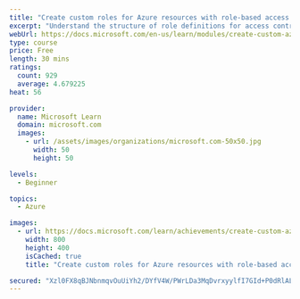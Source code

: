 ```yaml
---
title: "Create custom roles for Azure resources with role-based access control (RBAC)"
excerpt: "Understand the structure of role definitions for access control. Identify the role properties to use that define your custom role permissions. Create a custom Azure role and assign to a user."
webUrl: https://docs.microsoft.com/en-us/learn/modules/create-custom-azure-roles-with-rbac/
type: course
price: Free
length: 30 mins
ratings:
  count: 929
  average: 4.679225
heat: 56

provider:
  name: Microsoft Learn
  domain: microsoft.com
  images:
    - url: /assets/images/organizations/microsoft.com-50x50.jpg
      width: 50
      height: 50

levels:
  - Beginner

topics:
  - Azure

images:
  - url: https://docs.microsoft.com/learn/achievements/create-custom-azure-roles-with-rbac-social.png
    width: 800
    height: 400
    isCached: true
    title: "Create custom roles for Azure resources with role-based access control (RBAC)"

secured: "Xzl0FX8qBJNbnmqvOuUiYh2/DYfV4W/PWrLDa3MqDvrxyylfI7GId+P0dRlAL0XmMN5eAdpPOwjP3JPudYK2lGig/uR8+QFdoI7fGdkJwKFycmm1g7JCjK+LK9NoEmsPHc9ew+C2wDVjwUQr5+VaAaya17Ephm1D2AHnOVZayGJuqwXfyiSjBFDqI/aQ9tohiW7HA/o/XyJLxR1VpZzS/iXDV+e7khw2Qtu38er+4RAEBRLLWbo3MDc3DTnhjM7IpuSqp/VJnTQAZXbttcZCL4ErGobCH9ACDE2t7lqlLN1S5E+Aq0Ttp/FpANmw50LNWC7VFJ4cOjllXLfnxa/op8VuwF1pHQnk9Yz3TLuTXurtm3r8VYDwnzdJPszxsFbKDDjOPGt1MK1r79hvcEmqmQ==;sws8cN8iTWncHVgKUjDZYA=="
---
```


